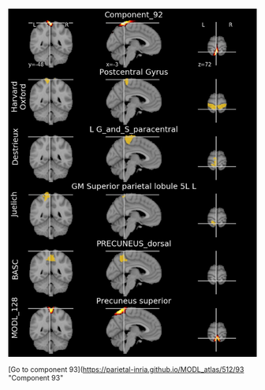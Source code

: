 


![92](preliminary/92.jpg "Component 92")

[Go to component 93](https://parietal-inria.github.io/MODL_atlas/512/93 "Component 93"